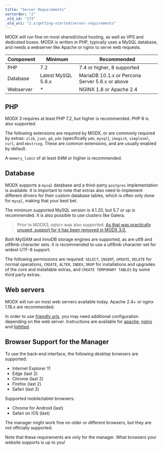 ```yaml
---
title: "Server Requirements"
sortorder: "2"
_old_id: "273"
_old_uri: "2.x/getting-started/server-requirements"
---
```


MODX will run fine on most shared/cloud hosting, as well as VPS and dedicated boxes. MODX is written in PHP, typically uses a MySQL database, and needs a webserver like Apache or nginx to serve web requests. 

| Component | Minimum            | Recommended                                     |
| --------- | ------------------ | ----------------------------------------------- |
| PHP       | 7.2                | 7.4 or higher, 8 supported                      |
| Database  | Latest MySQL 5.6.x | MariaDB 10.1.x or Percona Server 5.6.x or above |
| Webserver | *                  | NGINX 1.8 or Apache 2.4                         |

## PHP 

MODX 3 requires at least PHP 7.2, but higher is recommended. PHP 8 is also supported.

The following extensions are required by MODX, or are commonly required by extras: `zlib`, `json`, `gd`, `pdo` (specifically `pdo_mysql`), `imagick`, `simplexml`, `curl`, and `mbstring`. These are common extensions, and are usually enabled by default.

A `memory_limit` of at least 64M or higher is recommended. 

## Database

MODX supports a `mysql` database and a third-party `postgres` implementation is available. It is important to note that extras also need to implement different drivers for their custom database tables, which is often only done for `mysql`, making that your best bet. 

The minimum supported MySQL version is 4.1.20, but 5.7 or up is recommended. It is also possible to use clusters like Galera. 

> Prior to MODX3, sqlsrv was also supported. [As that was practically unused, support for it has been removed in MODX 3.0.](https://github.com/modxcms/revolution/issues/15540)

Both MyISAM and InnoDB storage engines are supported, as are utf8 and utf8mb character sets. It is recommended to use a utf8mb character set for widest UTF-8 support.

The following permissions are required: `SELECT`, `INSERT`, `UPDATE`, `DELETE` for normal operations, `CREATE`, `ALTER`, `INDEX`, `DROP` for installations and upgrades of the core and installable extras, and `CREATE TEMPORARY TABLES` by some third party extras. 

## Web servers

MODX will run on most web servers available today. Apache 2.4+ or nginx 1.18.x are recommended.

In order to use [friendly urls](getting-started/friendly-urls), you may need additional configuration depending on the web server. Instructions are available for [apache](getting-started/friendly-urls/apache), [nginx](getting-started/friendly-urls/nginx) and [lighttpd](getting-started/friendly-urls/lighttpd).

## Browser Support for the Manager

To use the back-end interface, the following desktop browsers are supported:

- Internet Explorer 11
- Edge (last 2)
- Chrome (last 2)
- Firefox (last 2)
- Safari (last 2)

Supported mobile/tablet browsers:

- Chrome for Android (last)
- Safari on iOS (last)

The manager might work fine on older or different browsers, but they are not officially supported.

Note that these requirements are only for the manager. What browsers your website supports is up to you!
